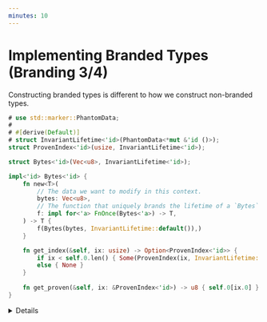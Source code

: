 ```yaml
---
minutes: 10
---
```


# Implementing Branded Types (Branding 3/4)

Constructing branded types is different to how we construct non-branded types.

```rust
# use std::marker::PhantomData;
# 
# #[derive(Default)]
# struct InvariantLifetime<'id>(PhantomData<*mut &'id ()>);
struct ProvenIndex<'id>(usize, InvariantLifetime<'id>);

struct Bytes<'id>(Vec<u8>, InvariantLifetime<'id>);

impl<'id> Bytes<'id> {
    fn new<T>(
        // The data we want to modify in this context.
        bytes: Vec<u8>,
        // The function that uniquely brands the lifetime of a `Bytes`
        f: impl for<'a> FnOnce(Bytes<'a>) -> T,
    ) -> T {
        f(Bytes(bytes, InvariantLifetime::default()),)
    }

    fn get_index(&self, ix: usize) -> Option<ProvenIndex<'id>> {
        if ix < self.0.len() { Some(ProvenIndex(ix, InvariantLifetime::default())) }
        else { None }
    }
    
    fn get_proven(&self, ix: &ProvenIndex<'id>) -> u8 { self.0[ix.0] }
}
```

<details>

- Motivation: We want to have "proven indexes" for a type, and we don't want
  those indexes to be usable by different variables of the same type. We also
  don't want those indexes to escape a scope.

  Our Branded Type will be `Bytes`: a byte array.

  Our Branded Token will be `ProvenIndex`: an index known to be occupied.

- There are several notable parts to this implementation:
  - `new` does not return a `Bytes`, instead asking for "starting data" and a
    use-once Closure that is passed a `Bytes` when it is called.
  - That `new` function has a `for<'a>` on its trait bound.
  - We have both a getter for an index and a getter for a values with a proven
    index.

- Ask: Why does `new` not return a `Bytes`?

  Answer: At least partially because we need to introduce a lifetime to `Bytes`.

- Ask: Why do we need both a `get_index` and a `get_proven`?

  Expect "Because we can't know if an index is occupied at compile time"

  Ask: Then what's the point of the proven indexes?

  Answer: The throughline of preventing proven indexes "crossing over" to arrays
  of the same type, causing panics.

  Note: The focus is not on avoiding overuse of bounds checks, but instead on
  preventing that "cross over" of indexes.

</details>
